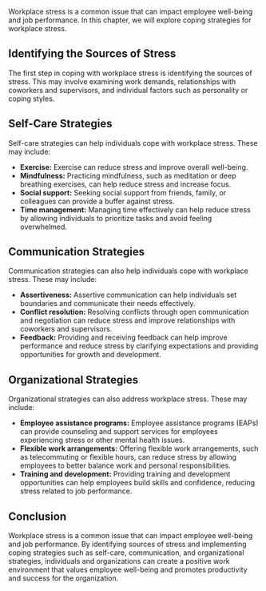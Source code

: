 
Workplace stress is a common issue that can impact employee well-being and job performance. In this chapter, we will explore coping strategies for workplace stress.

Identifying the Sources of Stress
---------------------------------

The first step in coping with workplace stress is identifying the sources of stress. This may involve examining work demands, relationships with coworkers and supervisors, and individual factors such as personality or coping styles.

Self-Care Strategies
--------------------

Self-care strategies can help individuals cope with workplace stress. These may include:

* **Exercise:** Exercise can reduce stress and improve overall well-being.
* **Mindfulness:** Practicing mindfulness, such as meditation or deep breathing exercises, can help reduce stress and increase focus.
* **Social support:** Seeking social support from friends, family, or colleagues can provide a buffer against stress.
* **Time management:** Managing time effectively can help reduce stress by allowing individuals to prioritize tasks and avoid feeling overwhelmed.

Communication Strategies
------------------------

Communication strategies can also help individuals cope with workplace stress. These may include:

* **Assertiveness:** Assertive communication can help individuals set boundaries and communicate their needs effectively.
* **Conflict resolution:** Resolving conflicts through open communication and negotiation can reduce stress and improve relationships with coworkers and supervisors.
* **Feedback:** Providing and receiving feedback can help improve performance and reduce stress by clarifying expectations and providing opportunities for growth and development.

Organizational Strategies
-------------------------

Organizational strategies can also address workplace stress. These may include:

* **Employee assistance programs:** Employee assistance programs (EAPs) can provide counseling and support services for employees experiencing stress or other mental health issues.
* **Flexible work arrangements:** Offering flexible work arrangements, such as telecommuting or flexible hours, can reduce stress by allowing employees to better balance work and personal responsibilities.
* **Training and development:** Providing training and development opportunities can help employees build skills and confidence, reducing stress related to job performance.

Conclusion
----------

Workplace stress is a common issue that can impact employee well-being and job performance. By identifying sources of stress and implementing coping strategies such as self-care, communication, and organizational strategies, individuals and organizations can create a positive work environment that values employee well-being and promotes productivity and success for the organization.
